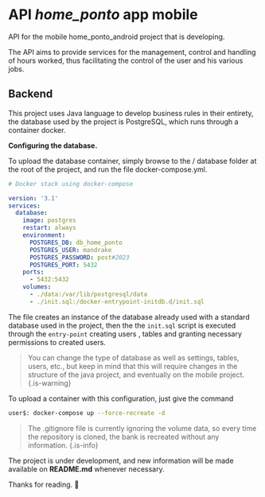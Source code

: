 # API ***home_ponto*** app mobile

API for the mobile home_ponto_android project that is developing. 

The API aims to provide services for the management, control and handling of hours worked, thus facilitating the control of the user and his various jobs. 

## Backend

This project uses Java language to develop business rules in their entirety, the database used by the project is PostgreSQL, which runs through a container docker. 

**Configuring the database.**

To upload the database container, simply browse to the / database folder at the root of the project, and run the file docker-compose.yml. 

```yml
# Docker stack using docker-compose 

version: '3.1'
services:
  database:
    image: postgres
    restart: always
    environment:
      POSTGRES_DB: db_home_ponto
      POSTGRES_USER: mandrake
      POSTGRES_PASSWORD: post#2023
      POSTGRES_PORT: 5432
    ports:
      - 5432:5432
    volumes: 
      - ./data:/var/lib/postgresql/data
      - ./init.sql:/docker-entrypoint-initdb.d/init.sql

```
The file creates an instance of the database already used with a standard database used in the project, then the the ```init.sql``` script is executed through the ```entry-point``` creating users , tables and granting necessary permissions to created users. 

> You can change the type of database as well as settings, tables, users, etc., but keep in mind that this will require changes in the structure of the java project, and eventually on the mobile project. 
{.is-warning}

To upload a container with this configuration, just give the command 

```bash
user$: docker-compose up --force-recreate -d
```
 
> The .gitignore file is currently ignoring the volume data, so every time the repository is cloned, the bank is recreated without any information. 
{.is-info}


The project is under development, and new information will be made available on **README.md** whenever necessary. 


Thanks for reading. 🙂
